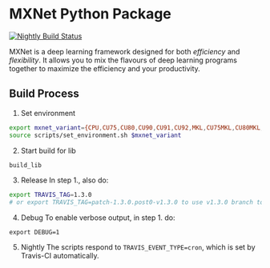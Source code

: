 MXNet Python Package
====================
[![Nightly Build Status](https://travis-ci.com/dmlc/mxnet-distro.svg?token=bTKzx7LfqrhHk24rGvWK&branch=master)](https://travis-ci.com/dmlc/mxnet-distro)

MXNet is a deep learning framework designed for both *efficiency* and *flexibility*.
It allows you to mix the flavours of deep learning programs together to maximize the efficiency and your productivity.


Build Process
-------------
1. Set environment
```bash
export mxnet_variant={CPU,CU75,CU80,CU90,CU91,CU92,MKL,CU75MKL,CU80MKL,CU90MKL,CU91MKL,CU92MKL}
source scripts/set_environment.sh $mxnet_variant
```

2. Start build for lib
```bash
build_lib
```

3. Release
In step 1., also do:
```bash
export TRAVIS_TAG=1.3.0
# or export TRAVIS_TAG=patch-1.3.0.post0-v1.3.0 to use v1.3.0 branch to issue post-release
```

4. Debug
To enable verbose output, in step 1. do:
```
export DEBUG=1
```

5. Nightly
The scripts respond to `TRAVIS_EVENT_TYPE=cron`, which is set by Travis-CI automatically.
